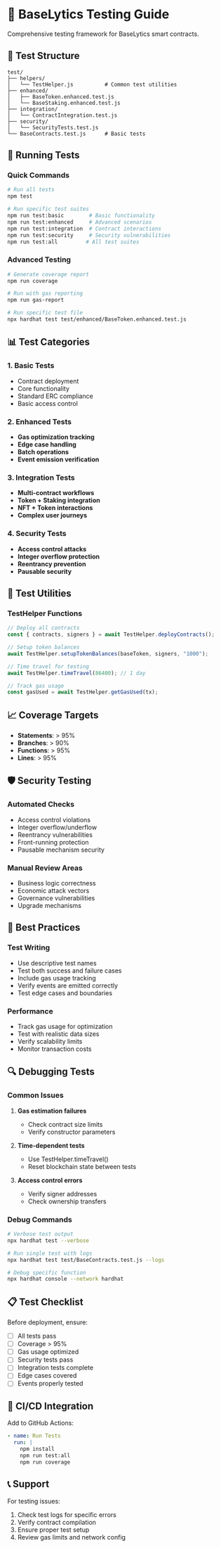 # 🧪 BaseLytics Testing Guide

Comprehensive testing framework for BaseLytics smart contracts.

## 📁 Test Structure

```
test/
├── helpers/
│   └── TestHelper.js          # Common test utilities
├── enhanced/
│   ├── BaseToken.enhanced.test.js
│   └── BaseStaking.enhanced.test.js
├── integration/
│   └── ContractIntegration.test.js
├── security/
│   └── SecurityTests.test.js
└── BaseContracts.test.js      # Basic tests
```

## 🚀 Running Tests

### Quick Commands
```bash
# Run all tests
npm test

# Run specific test suites
npm run test:basic        # Basic functionality
npm run test:enhanced     # Advanced scenarios
npm run test:integration  # Contract interactions
npm run test:security     # Security vulnerabilities
npm run test:all         # All test suites
```

### Advanced Testing
```bash
# Generate coverage report
npm run coverage

# Run with gas reporting
npm run gas-report

# Run specific test file
npx hardhat test test/enhanced/BaseToken.enhanced.test.js
```

## 📊 Test Categories

### 1. Basic Tests
- Contract deployment
- Core functionality
- Standard ERC compliance
- Basic access control

### 2. Enhanced Tests
- **Gas optimization tracking**
- **Edge case handling**
- **Batch operations**
- **Event emission verification**

### 3. Integration Tests
- **Multi-contract workflows**
- **Token + Staking integration**
- **NFT + Token interactions**
- **Complex user journeys**

### 4. Security Tests
- **Access control attacks**
- **Integer overflow protection**
- **Reentrancy prevention**
- **Pausable security**

## 🔧 Test Utilities

### TestHelper Functions
```javascript
// Deploy all contracts
const { contracts, signers } = await TestHelper.deployContracts();

// Setup token balances
await TestHelper.setupTokenBalances(baseToken, signers, "1000");

// Time travel for testing
await TestHelper.timeTravel(86400); // 1 day

// Track gas usage
const gasUsed = await TestHelper.getGasUsed(tx);
```

## 📈 Coverage Targets

- **Statements**: > 95%
- **Branches**: > 90%
- **Functions**: > 95%
- **Lines**: > 95%

## 🛡️ Security Testing

### Automated Checks
- Access control violations
- Integer overflow/underflow
- Reentrancy vulnerabilities
- Front-running protection
- Pausable mechanism security

### Manual Review Areas
- Business logic correctness
- Economic attack vectors
- Governance vulnerabilities
- Upgrade mechanisms

## 🎯 Best Practices

### Test Writing
- Use descriptive test names
- Test both success and failure cases
- Include gas usage tracking
- Verify events are emitted correctly
- Test edge cases and boundaries

### Performance
- Track gas usage for optimization
- Test with realistic data sizes
- Verify scalability limits
- Monitor transaction costs

## 🔍 Debugging Tests

### Common Issues
1. **Gas estimation failures**
   - Check contract size limits
   - Verify constructor parameters

2. **Time-dependent tests**
   - Use TestHelper.timeTravel()
   - Reset blockchain state between tests

3. **Access control errors**
   - Verify signer addresses
   - Check ownership transfers

### Debug Commands
```bash
# Verbose test output
npx hardhat test --verbose

# Run single test with logs
npx hardhat test test/BaseContracts.test.js --logs

# Debug specific function
npx hardhat console --network hardhat
```

## 📋 Test Checklist

Before deployment, ensure:
- [ ] All tests pass
- [ ] Coverage > 95%
- [ ] Gas usage optimized
- [ ] Security tests pass
- [ ] Integration tests complete
- [ ] Edge cases covered
- [ ] Events properly tested

## 🚨 CI/CD Integration

Add to GitHub Actions:
```yaml
- name: Run Tests
  run: |
    npm install
    npm run test:all
    npm run coverage
```

## 📞 Support

For testing issues:
1. Check test logs for specific errors
2. Verify contract compilation
3. Ensure proper test setup
4. Review gas limits and network config